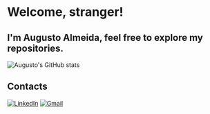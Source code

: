 # Welcome, stranger!
## I'm Augusto Almeida, feel free to explore my repositories.

![Augusto's GitHub stats](https://github-readme-stats.vercel.app/api?username=AuggieAlmeida&show_icons=true&theme=merko)

## Contacts
[![LinkedIn](https://img.shields.io/badge/LinkedIn-0077B5?style=for-the-badge&logo=linkedin&logoColor=white)](https://www.linkedin.com/in/augustobalmeida/)
[![Gmail](https://img.shields.io/badge/Gmail-D14836?style=for-the-badge&logo=gmail&logoColor=white)](mailto:augustob.almeida12@gmail.com)




